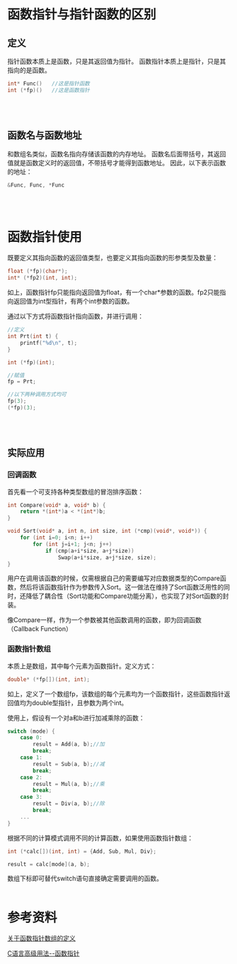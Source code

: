 # 函数指针与指针函数的区别
## 定义
指针函数本质上是函数，只是其返回值为指针。
函数指针本质上是指针，只是其指向的是函数。
```cpp
int* Func()   //这是指针函数
int (*fp)()   //这是函数指针
```
<br/><br/>

## 函数名与函数地址
和数组名类似，函数名指向存储该函数的内存地址。
函数名后面带括号，其返回值就是函数定义时的返回值，不带括号才能得到函数地址。
因此，以下表示函数的地址：
```cpp
&Func, Func, *Func
```
<br/><br/>

# 函数指针使用
既要定义其指向函数的返回值类型，也要定义其指向函数的形参类型及数量：
```cpp
float (*fp)(char*);
int* (*fp2)(int, int);
```
如上，函数指针fp只能指向返回值为float，有一个char*参数的函数。fp2只能指向返回值为int型指针，有两个int参数的函数。

通过以下方式将函数指针指向函数，并进行调用：
```cpp
//定义
int Prt(int t) {
    printf("%d\n", t);
}

int (*fp)(int);

//赋值
fp = Prt;

//以下两种调用方式均可
fp(3);
(*fp)(3);
```
<br/><br/>

## 实际应用
### 回调函数
首先看一个可支持各种类型数组的冒泡排序函数：
```cpp
int Compare(void* a, void* b) {
    return *(int*)a < *(int*)b;    
}

void Sort(void* a, int n, int size, int (*cmp)(void*, void*)) {
    for (int i=0; i<n; i++)
        for (int j=i+1; j<n; j++)
            if (cmp(a+i*size, a+j*size)) 
                Swap(a+i*size, a+j*size, size);
}
```

用户在调用该函数的时候，仅需根据自己的需要编写对应数据类型的Compare函数，然后将该函数指针作为参数传入Sort。这一做法在维持了Sort函数泛用性的同时，还降低了耦合性（Sort功能和Compare功能分离），也实现了对Sort函数的封装。

像Compare一样，作为一个参数被其他函数调用的函数，即为回调函数（Callback Function）

###  函数指针数组
本质上是数组，其中每个元素为函数指针。定义方式：
```cpp
double* (*fp[])(int, int);
```
如上，定义了一个数组fp，该数组的每个元素均为一个函数指针，这些函数指针返回值均为double型指针，且参数为两个int。

使用上，假设有一个对a和b进行加减乘除的函数：
```cpp
switch (mode) {
    case 0: 
        result = Add(a, b);//加
        break;
    case 1: 
        result = Sub(a, b);//减
        break;
    case 2: 
        result = Mul(a, b);//乘
        break;
    case 3: 
        result = Div(a, b);//除
        break;
    ...
}
```
根据不同的计算模式调用不同的计算函数，如果使用函数指针数组：
```cpp
int (*calc[])(int, int) = {Add, Sub, Mul, Div};

result = calc[mode](a, b);
```
数组下标即可替代switch语句直接确定需要调用的函数。
<br/><br/>

# 参考资料
[关于函数指针数组的定义](https://www.cnblogs.com/alexshi/archive/2012/03/12/2392508.html)

[C语言高级用法--函数指针](https://zhuanlan.zhihu.com/p/534611285)